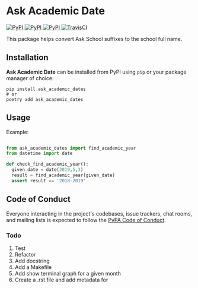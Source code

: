 # Ask Academic Date

[
![PyPI](https://img.shields.io/pypi/v/ask_schools.svg)
![PyPI](https://img.shields.io/pypi/pyversions/ask_schools.svg)
![PyPI](https://img.shields.io/github/license/guinslym/ask_schools.svg)
](https://pypi.org/project/ask_schools/)
[![TravisCI](https://travis-ci.org/guinslym/ask_schools.svg?branch=master)](https://travis-ci.org/guinslym/ask_schools)


This package helps convert Ask School suffixes to the school full name.


## Installation

**Ask Academic Date** can be installed from PyPI using `pip` or your package manager of choice:

```
pip install ask_academic_dates
# or
poetry add ask_academic_dates
```


## Usage


Example:

```python

from ask_academic_dates import find_academic_year
from datetime import date

def check_find_academic_year():
  given_date = date(2019,5,3)
  result = find_academic_year(given_date)
  assert result == '2018-2019'
```

## Code of Conduct

Everyone interacting in the project's codebases, issue trackers, chat rooms, and mailing lists is expected to follow the [PyPA Code of Conduct](https://www.pypa.io/en/latest/code-of-conduct/).

### Todo
1.  Test
2.  Refactor
3.  Add docstring
4.  Add a Makefile
5.  Add show terminal graph for a given month
6.  Create a .rst file and add metadata for 
